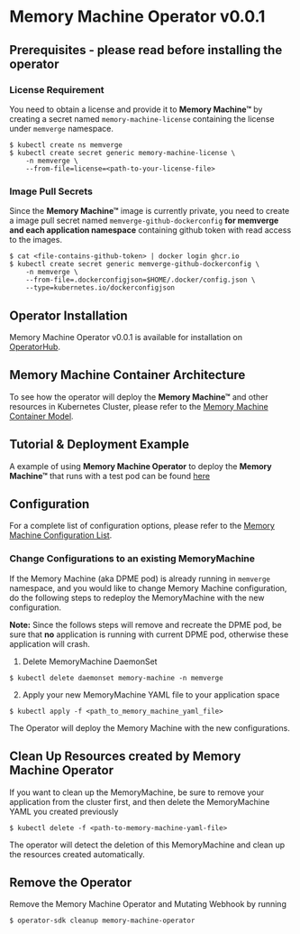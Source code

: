 # Memory Machine Operator v0.0.1

## Prerequisites - please read before installing the operator

### License Requirement
You need to obtain a license and provide it to **Memory Machine™** by creating a secret named `memory-machine-license` containing the license under `memverge` namespace.
```
$ kubectl create ns memverge
$ kubectl create secret generic memory-machine-license \
    -n memverge \
    --from-file=license=<path-to-your-license-file>
```

### Image Pull Secrets
Since the **Memory Machine™** image is currently private, you need to create a image pull secret named `memverge-github-dockerconfig` **for memverge and each application namespace** containing github token with read access to the images.
```
$ cat <file-contains-github-token> | docker login ghcr.io
$ kubectl create secret generic memverge-github-dockerconfig \
    -n memverge \
    --from-file=.dockerconfigjson=$HOME/.docker/config.json \
    --type=kubernetes.io/dockerconfigjson
```

## Operator Installation
Memory Machine Operator v0.0.1 is available for installation on [OperatorHub](https://operatorhub.io/).

## Memory Machine Container Architecture
To see how the operator will deploy the **Memory Machine™** and other resources in Kubernetes Cluster, please refer to the [Memory Machine Container Model](architecture.md).

## Tutorial & Deployment Example
A example of using **Memory Machine Operator** to deploy the **Memory Machine™** that runs with a test pod can be found [here](example.md)

## Configuration
For a complete list of configuration options, please refer to the [Memory Machine Configuration List](config.md).

### Change Configurations to an existing MemoryMachine
If the Memory Machine (aka DPME pod) is already running in `memverge` namespace, and you would like to change Memory Machine configuration, do the following steps to redeploy the MemoryMachine with the new configuration.

**Note:** Since the follows steps will remove and recreate the DPME pod, be sure that **no** application is running with current DPME pod, otherwise these application will crash.
1. Delete MemoryMachine DaemonSet
```
$ kubectl delete daemonset memory-machine -n memverge
```
2. Apply your new MemoryMachine YAML file to your application space
```
$ kubectl apply -f <path_to_memory_machine_yaml_file>
```
The Operator will deploy the Memory Machine with the new configurations.

## Clean Up Resources created by Memory Machine Operator
If you want to clean up the MemoryMachine, be sure to remove your application from the cluster first, and then delete the MemoryMachine YAML you created previously
```
$ kubectl delete -f <path-to-memory-machine-yaml-file>
```
The operator will detect the deletion of this MemoryMachine and clean up the resources created automatically.

## Remove the Operator
Remove the Memory Machine Operator and Mutating Webhook by running
```
$ operator-sdk cleanup memory-machine-operator 
```